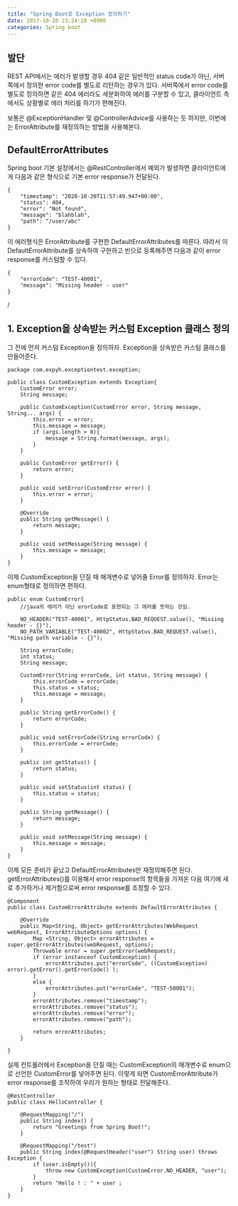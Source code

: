 ```yaml
---
title: "Spring Boot로 Exception 정의하기" 
date: 2017-10-20 23:24:28 +0900 
categories: Spring boot
---
```


## 발단

REST API에서는 에러가 발생할 경우 404 같은 일반적인 status code가 아닌, 서버 쪽에서 정의한 error code를 별도로 리턴하는 경우가 있다. 서버쪽에서 error code를 별도로 정의하면 같은 404 에러라도 세분화하여 에러를 구분할 수 있고, 클라이언트 측에서도 상황별로 에러 처리를 하기가 편해진다.

보통은 @ExceptionHandler 및 @ControllerAdvice를 사용하는 듯 하지만, 이번에는 ErrorAttribute를 재정의하는 방법을 사용해본다.

## DefaultErrorAttributes

Spring boot 기본 설정에서는 @RestController에서 예외가 발생하면 클라이언트에게 다음과 같은 형식으로 기본 error response가 전달된다.

<pre><code>{
    "timestamp": "2020-10-20T11:57:49.947+00:00",
    "status": 404,
    "error": "Not found",
    "message": "blahblah",
    "path": "/user/abc"
}</code></pre>

이 에러형식은 ErrorAttribute를 구현한 DefaultErrorAttributes를 따른다. 따라서 이 DefaultErrorAttribute를 상속하여 구현하고 빈으로 등록해주면 다음과 같이 error response를 커스텀할 수 있다. 

<pre><code>{
    "errorCode": "TEST-40001",
    "message": "Missing header - user" 
}</code></pre>
/

## 1. Exception을 상속받는 커스텀 Exception 클래스 정의

그 전에 먼저 커스텀 Exception을 정의하자. Exception을 상속받은 커스텀 클래스를 만들어준다.

<pre><code>package com.expyh.exceptiontest.exception;

public class CustomException extends Exception{
    CustomError error;
    String message;

    public CustomException(CustomError error, String message, String... args) {
        this.error = error;
        this.message = message;
        if (args.length > 0){
            message = String.format(message, args);
        }
    }

    public CustomError getError() {
        return error;
    }

    public void setError(CustomError error) {
        this.error = error;
    }

    @Override
    public String getMessage() {
        return message;
    }

    public void setMessage(String message) {
        this.message = message;
    }
}</code></pre>

이제 CustomException을 던질 때 매개변수로 넣어줄 Error를 정의하자. Error는 enum형태로 정의하면 편하다.

<pre><code>public enum CustomError{
    //java의 에러가 아닌 erorCode로 표현되는 그 에러를 뜻하는 것임.
    
    NO_HEADER("TEST-40001", HttpStatus.BAD_REQUEST.value(), "Missing header - {}"),
    NO_PATH_VARIABLE("TEST-40002", HttpStatus.BAD_REQUEST.value(), "Missing path variable - {}");

    String errorCode;
    int status;
    String message;

    CustomError(String errorCode, int status, String message) {
        this.errorCode = errorCode;
        this.status = status;
        this.message = message;
    }

    public String getErrorCode() {
        return errorCode;
    }

    public void setErrorCode(String errorCode) {
        this.errorCode = errorCode;
    }

    public int getStatus() {
        return status;
    }

    public void setStatus(int status) {
        this.status = status;
    }

    public String getMessage() {
        return message;
    }

    public void setMessage(String message) {
        this.message = message;
    }
}</code></pre>


이제 모든 준비가 끝났고 DefaultErrorAttributes만 재정의해주면 된다. getErrorAttributes()를 이용해서 error response의 항목들을 가져온 다음 여기에 새로 추가하거나 제거함으로써 error response를 조정할 수 있다. 

<pre><code>@Component
public class CustomErrorAttribute extends DefaultErrorAttributes {

    @Override
    public Map&ltString, Object&gt getErrorAttributes(WebRequest webRequest, ErrorAttributeOptions options) {
        Map &ltString, Object&gt errorAttributes = super.getErrorAttributes(webRequest, options);
        Throwable error = super.getError(webRequest);
        if (error instanceof CustomException) {
            errorAttributes.put("errorCode", ((CustomException) error).getError().getErrorCode() );
        }
        else {
            errorAttributes.put("errorCode", "TEST-50001");
        }
        errorAttributes.remove("timestamp");
        errorAttributes.remove("status");
        errorAttributes.remove("error");
        errorAttributes.remove("path");

        return errorAttributes;
    }

}</code></pre>

실제 컨트롤러에서 Exception을 던질 때는 CustomException의 매개변수로 enum으로 선언한 CustomError를 넣어주면 된다. 이렇게 되면 CustomErrorAttribute가 error response를 조작하여 우리가 원하는 형태로 전달해준다.

<pre><code>@RestController
public class HelloController {

    @RequestMapping("/")
    public String index() {
        return "Greetings from Spring Boot!";
    }

    @RequestMapping("/test")
    public String index(@RequestHeader("user") String user) throws Exception {
        if (user.isEmpty()){
            throw new CustomException(CustomError.NO_HEADER, "user");
        }
        return "Hello ! : " + user ;
    }
}</code></pre>